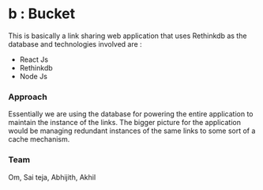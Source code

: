 b : Bucket
==========

This is basically a link sharing web application that uses Rethinkdb as the database and technologies involved are : 

* React Js 
* Rethinkdb
* Node Js

### Approach
Essentially we are using the database for powering the entire application to maintain the instance of the links. The bigger picture for the application would be managing redundant instances of the same links to some sort of a cache mechanism.

### Team
Om, Sai teja, Abhijith, Akhil

